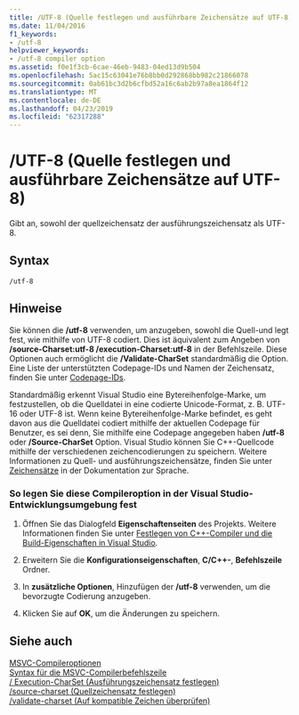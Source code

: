 ```yaml
---
title: /UTF-8 (Quelle festlegen und ausführbare Zeichensätze auf UTF-8)
ms.date: 11/04/2016
f1_keywords:
- /utf-8
helpviewer_keywords:
- /utf-8 compiler option
ms.assetid: f0e1f3cb-6cae-46eb-9483-04ed13d9b504
ms.openlocfilehash: 5ac15c63041e76b8bb0d292868bb982c21866078
ms.sourcegitcommit: 0ab61bc3d2b6cfbd52a16c6ab2b97a8ea1864f12
ms.translationtype: MT
ms.contentlocale: de-DE
ms.lasthandoff: 04/23/2019
ms.locfileid: "62317288"
---
```

# <a name="utf-8-set-source-and-executable-character-sets-to-utf-8"></a>/UTF-8 (Quelle festlegen und ausführbare Zeichensätze auf UTF-8)

Gibt an, sowohl der quellzeichensatz der ausführungszeichensatz als UTF-8.

## <a name="syntax"></a>Syntax

```
/utf-8
```

## <a name="remarks"></a>Hinweise

Sie können die **/utf-8** verwenden, um anzugeben, sowohl die Quell-und legt fest, wie mithilfe von UTF-8 codiert. Dies ist äquivalent zum Angeben von **/source-Charset:utf-8 /execution-Charset:utf-8** in der Befehlszeile. Diese Optionen auch ermöglicht die **/Validate-CharSet** standardmäßig die Option. Eine Liste der unterstützten Codepage-IDs und Namen der Zeichensatz, finden Sie unter [Codepage-IDs](/windows/desktop/Intl/code-page-identifiers).

Standardmäßig erkennt Visual Studio eine Bytereihenfolge-Marke, um festzustellen, ob die Quelldatei in eine codierte Unicode-Format, z. B. UTF-16 oder UTF-8 ist. Wenn keine Bytereihenfolge-Marke befindet, es geht davon aus die Quelldatei codiert mithilfe der aktuellen Codepage für Benutzer, es sei denn, Sie mithilfe eine Codepage angegeben haben **/utf-8** oder **/Source-CharSet** Option. Visual Studio können Sie C++-Quellcode mithilfe der verschiedenen zeichencodierungen zu speichern. Weitere Informationen zu Quell- und ausführungszeichensätze, finden Sie unter [Zeichensätze](../../cpp/character-sets.md) in der Dokumentation zur Sprache.

### <a name="to-set-this-compiler-option-in-the-visual-studio-development-environment"></a>So legen Sie diese Compileroption in der Visual Studio-Entwicklungsumgebung fest

1. Öffnen Sie das Dialogfeld **Eigenschaftenseiten** des Projekts. Weitere Informationen finden Sie unter [Festlegen von C++-Compiler und die Build-Eigenschaften in Visual Studio](../working-with-project-properties.md).

1. Erweitern Sie die **Konfigurationseigenschaften**, **C/C++-**, **Befehlszeile** Ordner.

1. In **zusätzliche Optionen**, Hinzufügen der **/utf-8** verwenden, um die bevorzugte Codierung anzugeben.

1. Klicken Sie auf **OK**, um die Änderungen zu speichern.

## <a name="see-also"></a>Siehe auch

[MSVC-Compileroptionen](compiler-options.md)<br/>
[Syntax für die MSVC-Compilerbefehlszeile](compiler-command-line-syntax.md)<br/>
[/ Execution-CharSet (Ausführungszeichensatz festlegen)](execution-charset-set-execution-character-set.md)<br/>
[/source-charset (Quellzeichensatz festlegen)](source-charset-set-source-character-set.md)<br/>
[/validate-charset (Auf kompatible Zeichen überprüfen)](validate-charset-validate-for-compatible-characters.md)
